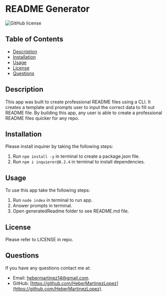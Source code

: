 # README Generator

![GitHub license](https://img.shields.io/badge/license-MIT-blue.svg)

## Table of Contents

* [Description](#description)
* [Installation](#installation)
* [Usage](#usage)
* [License](#license)
* [Questions](#questions)

## Description

This app was built to create professional README files using a CLI.
It creates a template and prompts user to input the correct data to fill out README file.
By building this app, any user is able to create a professional README files quicker for any repo.

## Installation

Please install inquirer by taking the following steps:

1. Run `npm install -y` in terminal to create a package.json file.
2. Run `npm i inquierer@8.2.4` in terminal to install dependencies.

## Usage

To use this app take the following steps:

1. Run `node index` in terminal to run app.
2. Answer prompts in terminal.
3. Open generatedReadme folder to see README.md file.

## License

Please refer to LICENSE in repo.

## Questions

If you have any questions contact me at:

* Email: [hebermartinez14@gmail.com](hebermartinez14@gmail.com).
* GitHub: [https://github.com/HeberMartinezLopez](https://github.com/HeberMartinezLopez).
